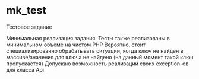 # mk_test
Тестовое задание

Минимальная реализация задания. Тесты также реализованы в минимальном объеме на чистом PHP
Вероятно, стоит специализированно обрабатывать ситуации, когда ключ не найден в массиве/значения для ключа не найдено (на данный момент такой ключ пропускается)
Допускаю возможность реализации своих exception-ов для класса Api
